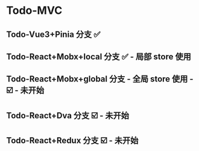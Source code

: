 # Todo-MVC

## Todo-Vue3+Pinia 分支 ✅

## Todo-React+Mobx+local 分支 ✅ - 局部 store 使用

## Todo-React+Mobx+global 分支 - 全局 store 使用 - ☑️ - 未开始

## Todo-React+Dva 分支 ☑️ - 未开始

## Todo-React+Redux 分支 ☑️ - 未开始
